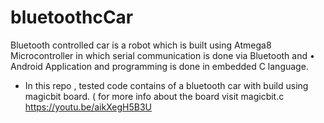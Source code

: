 # bluetoothcCar

Bluetooth controlled car is a robot which is built using Atmega8 Microcontroller in which serial communication is done via Bluetooth and • Android Application and programming is done in embedded C language.

- In this repo , tested code contains of a bluetooth car with build using magicbit board. ( for more info about the board visit magicbit.c
https://youtu.be/aikXegH5B3U

